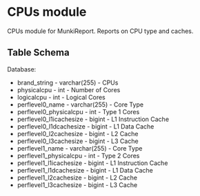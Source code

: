 CPUs module
==============

CPUs module for MunkiReport. Reports on CPU type and caches. 


Table Schema
-----

Database:
* brand_string - varchar(255) - CPUs
* physicalcpu - int - Number of Cores
* logicalcpu - int - Logical Cores
* perflevel0_name - varchar(255) - Core Type
* perflevel0_physicalcpu - int - Type 1 Cores
* perflevel0_l1icachesize - bigint - L1 Instruction Cache
* perflevel0_l1dcachesize - bigint - L1 Data Cache
* perflevel0_l2cachesize - bigint - L2 Cache
* perflevel0_l3cachesize - bigint - L3 Cache
* perflevel1_name - varchar(255) - Core Type
* perflevel1_physicalcpu - int - Type 2 Cores
* perflevel1_l1icachesize - bigint - L1 Instruction Cache
* perflevel1_l1dcachesize - bigint - L1 Data Cache
* perflevel1_l2cachesize - bigint - L2 Cache
* perflevel1_l3cachesize - bigint - L3 Cache
